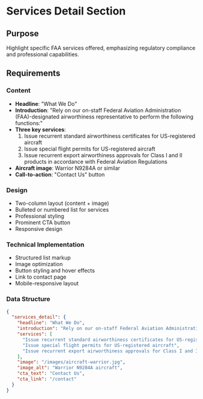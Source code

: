 # Services Detail Section

## Purpose
Highlight specific FAA services offered, emphasizing regulatory compliance and professional capabilities.

## Requirements

### Content
- **Headline**: "What We Do"
- **Introduction**: "Rely on our on-staff Federal Aviation Administration (FAA)-designated airworthiness representative to perform the following functions:"
- **Three key services**:
  1. Issue recurrent standard airworthiness certificates for US-registered aircraft
  2. Issue special flight permits for US-registered aircraft
  3. Issue recurrent export airworthiness approvals for Class I and II products in accordance with Federal Aviation Regulations
- **Aircraft image**: Warrior N9284A or similar
- **Call-to-action**: "Contact Us" button

### Design
- Two-column layout (content + image)
- Bulleted or numbered list for services
- Professional styling
- Prominent CTA button
- Responsive design

### Technical Implementation
- Structured list markup
- Image optimization
- Button styling and hover effects
- Link to contact page
- Mobile-responsive layout

### Data Structure
```json
{
  "services_detail": {
    "headline": "What We Do",
    "introduction": "Rely on our on-staff Federal Aviation Administration (FAA)-designated airworthiness representative to perform the following functions:",
    "services": [
      "Issue recurrent standard airworthiness certificates for US-registered aircraft",
      "Issue special flight permits for US-registered aircraft",
      "Issue recurrent export airworthiness approvals for Class I and II products in accordance with Federal Aviation Regulations"
    ],
    "image": "/images/aircraft-warrior.jpg",
    "image_alt": "Warrior N9284A aircraft",
    "cta_text": "Contact Us",
    "cta_link": "/contact"
  }
}
```